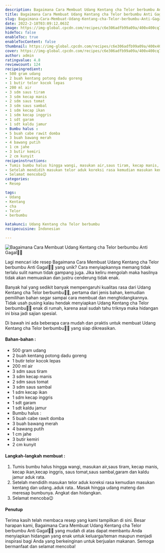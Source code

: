 ```yaml
---
description: Bagaimana Cara Membuat Udang Kentang cha Telor berbumbu Anti Gagal"
title: Bagaimana Cara Membuat Udang Kentang cha Telor berbumbu Anti Gagal
slug: Bagaimana-Cara-Membuat-Udang-Kentang-cha-Telor-berbumbu-Anti-Gagal
date: 2022-2-18T03:09:12.063Z
image: https://img-global.cpcdn.com/recipes/c6e306adfb99a09a/400x400cq70/photo.jpg
hideToc: false
enableToc: true
enableTocContent: false
thumbnail: https://img-global.cpcdn.com/recipes/c6e306adfb99a09a/400x400cq70/photo.jpg
cover: https://img-global.cpcdn.com/recipes/c6e306adfb99a09a/400x400cq70/photo.jpg
author: admin
ratingvalue: 4.8
reviewcount: 124
recipeingredient:
- 500 gram udang
- 2 buah kentang potong dadu goreng
- 1 butir telor kocok lepas
- 200 ml air
- 3 sdm saus tiram
- 3 sdm kecap manis
- 2 sdm saus tomat
- 3 sdm saus sambal
- 1 sdm kecap ikan
- 1 sdm kecap inggris
- 1 sdt garam
- 1 sdt kaldu jamur
- Bumbu halus :
- 5 buah cabe rawit domba
- 3 buah bawang merah
- 4 bawang putih
- 1 cm jahe
- 3 butir kemiri
- 2 cm kunyit
recipeinstructions:
- Tumis bumbu halus hingga wangi, masukan air,saus tiram, kecap manis, kecap ikan,kecap inggris, saus tomat,saus sambal,garam dan kaldu jamur aduk rata.
- Setelah mendidih masukan telor aduk koreksi rasa kemudian masukan kentang dan udang..aduk rata.. Masak hingga udang mateng dan meresap bumbunya. Angkat dan hidangkan.
- Selamat mencoba😉
categories:
- Resep

tags:
- Udang
- Kentang
- cha
- Telor
- berbumbu

katakunci: Udang Kentang cha Telor berbumbu
recipecuisine: Indonesian

---
```


![Bagaimana Cara Membuat Udang Kentang cha Telor berbumbu Anti Gagal👩‍🍳](https://img-global.cpcdn.com/recipes/c6e306adfb99a09a/400x400cq70/photo.jpg)

Lagi mencari ide resep Bagaimana Cara Membuat Udang Kentang cha Telor berbumbu Anti Gagal👩‍🍳 yang unik? Cara menyiapkannya memang tidak terlalu sulit namun tidak gampang juga. Jika keliru mengolah maka hasilnya tidak akan memuaskan dan justru cenderung tidak enak.

Banyak hal yang sedikit banyak mempengaruhi kualitas rasa dari Udang Kentang cha Telor berbumbu👩‍🍳, pertama dari jenis bahan, kemudian pemilihan bahan segar sampai cara membuat dan menghidangkannya. Tidak usah pusing kalau hendak menyiapkan Udang Kentang cha Telor berbumbu👩‍🍳 enak di rumah, karena asal sudah tahu triknya maka hidangan ini bisa jadi sajian spesial.

Di bawah ini ada beberapa cara mudah dan praktis untuk membuat Udang Kentang cha Telor berbumbu👩‍🍳 yang siap dikreasikan.

<!--inarticleads1-->

#### Bahan-bahan :

- 500 gram udang
- 2 buah kentang potong dadu goreng
- 1 butir telor kocok lepas
- 200 ml air
- 3 sdm saus tiram
- 3 sdm kecap manis
- 2 sdm saus tomat
- 3 sdm saus sambal
- 1 sdm kecap ikan
- 1 sdm kecap inggris
- 1 sdt garam
- 1 sdt kaldu jamur
- Bumbu halus :
- 5 buah cabe rawit domba
- 3 buah bawang merah
- 4 bawang putih
- 1 cm jahe
- 3 butir kemiri
- 2 cm kunyit

<!--inarticleads2-->

#### Langkah-langkah membuat :

1. Tumis bumbu halus hingga wangi, masukan air,saus tiram, kecap manis, kecap ikan,kecap inggris, saus tomat,saus sambal,garam dan kaldu jamur aduk rata.
1. Setelah mendidih masukan telor aduk koreksi rasa kemudian masukan kentang dan udang..aduk rata.. Masak hingga udang mateng dan meresap bumbunya. Angkat dan hidangkan.
1. Selamat mencoba😉

#### Penutup

Terima kasih telah membaca resep yang kami tampilkan di sini. Besar harapan kami, Bagaimana Cara Membuat Udang Kentang cha Telor berbumbu Anti Gagal👩‍🍳 yang mudah di atas dapat membantu Anda menyiapkan hidangan yang enak untuk keluarga/teman maupun menjadi inspirasi bagi Anda yang berkeinginan untuk berjualan makanan. Semoga bermanfaat dan selamat mencoba!